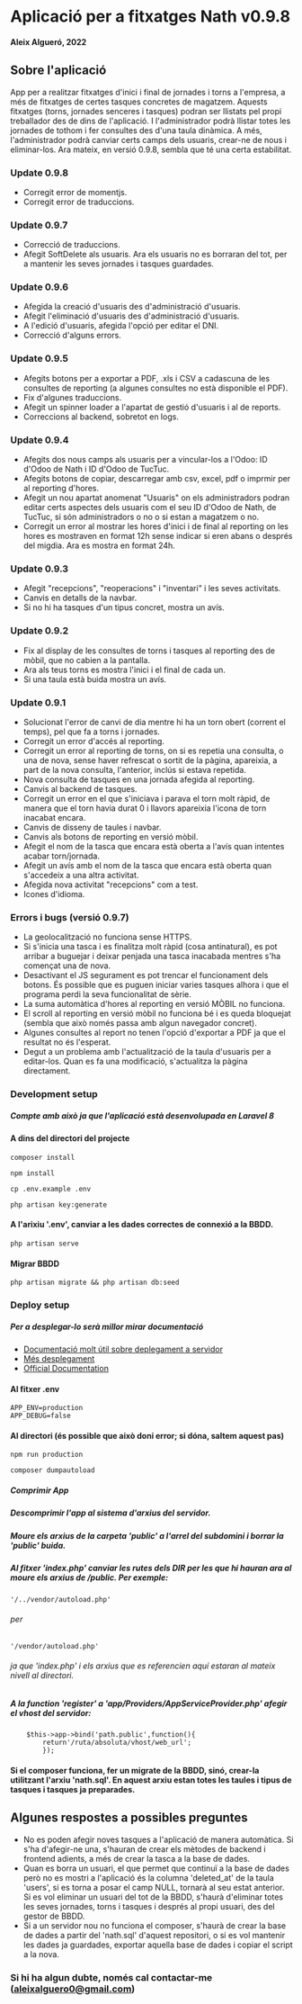 # Aplicació per a fitxatges Nath v0.9.8
#### Aleix Algueró, 2022
## Sobre l'aplicació
App per a realitzar fitxatges d'inici i final de jornades i torns a l'empresa, a més de fitxatges de certes tasques concretes de magatzem. Aquests fitxatges (torns, jornades senceres i tasques) podran ser llistats pel propi treballador des de dins de l'aplicació. I l'administrador podrà llistar totes les jornades de tothom i fer consultes des d'una taula dinàmica. A més, l'administrador podrà canviar certs camps dels usuaris, crear-ne de nous i eliminar-los.
Ara mateix, en versió 0.9.8, sembla que té una certa estabilitat.

### Update 0.9.8
- Corregit error de momentjs.
- Corregit error de traduccions.

### Update 0.9.7
- Correcció de traduccions.
- Afegit SoftDelete als usuaris. Ara els usuaris no es borraran del tot, per a mantenir les seves jornades i tasques guardades.

### Update 0.9.6
- Afegida la creació d'usuaris des d'administració d'usuaris.
- Afegit l'eliminació d'usuaris des d'administració d'usuaris.
- A l'edició d'usuaris, afegida l'opció per editar el DNI.
- Correcció d'alguns errors.

### Update 0.9.5
- Afegits botons per a exportar a PDF, .xls i CSV a cadascuna de les consultes de reporting (a algunes consultes no està disponible el PDF).
- Fix d'algunes traduccions.
- Afegit un spinner loader a l'apartat de gestió d'usuaris i al de reports.
- Correccions al backend, sobretot en logs.

### Update 0.9.4
- Afegits dos nous camps als usuaris per a vincular-los a l'Odoo: ID d'Odoo de Nath i ID d'Odoo de TucTuc.
- Afegits botons de copiar, descarregar amb csv, excel, pdf o imprmir per al reporting d'hores.
- Afegit un nou apartat anomenat "Usuaris" on els administradors podran editar certs aspectes dels usuaris com el seu ID d'Odoo de Nath, de TucTuc, si són administradors o no o si estan a magatzem o no.
- Corregit un error al mostrar les hores d'inici i de final al reporting on les hores es mostraven en format 12h sense indicar si eren abans o després del migdia. Ara es mostra en format 24h.

### Update 0.9.3
- Afegit "recepcions", "reoperacions" i "inventari" i les seves activitats.
- Canvis en detalls de la navbar.
- Si no hi ha tasques d'un tipus concret, mostra un avís.

### Update 0.9.2
- Fix al display de les consultes de torns i tasques al reporting des de mòbil, que no cabien a la pantalla.
- Ara als teus torns es mostra l'inici i el final de cada un.
- Si una taula està buida mostra un avís.

### Update 0.9.1
- Solucionat l'error de canvi de dia mentre hi ha un torn obert (corrent el temps), pel que fa a torns i jornades.
- Corregit un error d'accés al reporting.
- Corregit un error al reporting de torns, on si es repetia una consulta, o una de nova, sense haver refrescat o sortit de la pàgina, apareixia, a part de la nova consulta, l'anterior, inclús si estava repetida.
- Nova consulta de tasques en una jornada afegida al reporting.
- Canvis al backend de tasques.
- Corregit un error en el que s'iniciava i parava el torn molt ràpid, de manera que el torn havia durat 0 i llavors apareixia l'icona de torn inacabat encara.
- Canvis de disseny de taules i navbar.
- Canvis als botons de reporting en versió mòbil.
- Afegit el nom de la tasca que encara està oberta a l'avís quan intentes acabar torn/jornada.
- Afegit un avís amb el nom de la tasca que encara està oberta quan s'accedeix a una altra activitat.
- Afegida nova activitat "recepcions" com a test.
- Icones d'idioma.


### Errors i bugs (versió 0.9.7)
- La geolocalització no funciona sense HTTPS.
- Si s'inicia una tasca i es finalitza molt ràpid (cosa antinatural), es pot arribar a buguejar i deixar penjada una tasca inacabada mentres s'ha començat una de nova.
- Desactivant el JS segurament es pot trencar el funcionament dels botons. És possible que es puguen iniciar varies tasques alhora i que el programa perdi la seva funcionalitat de sèrie.
- La suma automàtica d'hores al reporting en versió MÒBIL no funciona.
- El scroll al reporting en versió mòbil no funciona bé i es queda bloquejat (sembla que això només passa amb algun navegador concret).
- Algunes consultes al report no tenen l'opció d'exportar a PDF ja que el resultat no és l'esperat.
- Degut a un problema amb l'actualització de la taula d'usuaris per a editar-los. Quan es fa una modificació, s'actualitza la pàgina directament.


### Development setup
##### Compte amb això ja que l'aplicació està desenvolupada en Laravel 8
#### A dins del directori del projecte
```
composer install
```
```
npm install
```
```
cp .env.example .env
```
```
php artisan key:generate
```
#### A l'arixiu '.env', canviar a les dades correctes de connexió a la BBDD.

```
php artisan serve
```

#### Migrar BBDD
```
php artisan migrate && php artisan db:seed
```

### Deploy setup

##### Per a desplegar-lo serà millor mirar documentació
- [Documentació molt útil sobre deplegament a servidor](https://www.nigmacode.com/laravel/subir-proyecto-laravel-a-hosting)
- [Més desplegament](https://platzi.com/tutoriales/2182-intro-laravel/9744-como-desplegar-una-app-hecha-en-laravel)
- [Official Documentation](https://laravel.com/docs/8.x/deployment)
#### Al fitxer .env
```
APP_ENV=production
APP_DEBUG=false
```
#### Al directori (és possible que això doni error; si dóna, saltem aquest pas)
```
npm run production
```
```
composer dumpautoload
```

##### Comprimir App
##### Descomprimir l'app al sistema d'arxius del servidor.
##### Moure els arxius de la carpeta 'public' a l'arrel del subdomini i borrar la 'public' buida.
##### Al fitxer 'index.php' canviar les rutes dels __DIR__ per les que hi hauran ara al moure els arxius de /public. Per exemple:
```
'/../vendor/autoload.php'
```
###### per
```
'/vendor/autoload.php'
```
###### ja que 'index.php' i els arxius que es referencien aquí estaran al mateix nivell al directori.

##### A la function 'register' a 'app/Providers/AppServiceProvider.php' afegir el vhost del servidor:
```
    $this->app->bind('path.public',function(){
		return'/ruta/absoluta/vhost/web_url';
		});
```
#### Si el composer funciona, fer un migrate de la BBDD, sinó, crear-la utilitzant l'arxiu 'nath.sql'. En aquest arxiu estan totes les taules i tipus de tasques i tasques ja preparades.

## Algunes respostes a possibles preguntes
- No es poden afegir noves tasques a l'aplicació de manera automàtica. Si s'ha d'afegir-ne una, s'hauran de crear els mètodes de backend i frontend adients, a més de crear la tasca a la base de dades.
- Quan es borra un usuari, el que permet que continuï a la base de dades però no es mostri a l'aplicació és la columna 'deleted_at' de la taula 'users', si es torna a posar el camp NULL, tornarà al seu estat anterior. Si es vol eliminar un usuari del tot de la BBDD, s'haurà d'eliminar totes les seves jornades, torns i tasques i després al propi usuari, des del gestor de BBDD.
- Si a un servidor nou no funciona el composer, s'haurà de crear la base de dades a partir del 'nath.sql' d'aquest repositori, o si es vol mantenir les dades ja guardades, exportar aquella base de dades i copiar el script a la nova.

### Si hi ha algun dubte, només cal contactar-me (aleixalguero0@gmail.com)